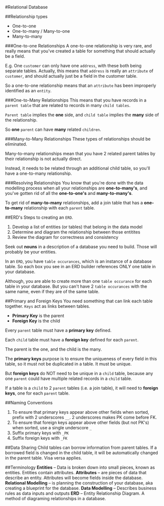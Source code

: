 #Relational Database

##Relationship types
* One-to-one
* One-to-many / Many-to-one
* Many-to-many

###One-to-one Relationships
A one-to-one relationship is very rare, and really means that you've created a table for something that should actually be a field.

E.g. One `customer` can only have one `address`, with these both being separate tables. Actually, this means that `address` is really an `attribute` of `customer`, and should actually just be a field in the customer table.

So a one-to-one relationship means that an `attribute` has been improperly identified as an `entity`.

###One-to-Many Relationships
This means that you have records in a `parent table` that are related to records in many `child tables`. 

`Parent table` implies the **one** side, and `child table` implies the **many** side of the relationship.

So **one** `parent` can have **many** related `children`.

###Many-to-Many Relationships
These types of relationships should be eliminated. 

Many-to-many relationships mean that you have 2 related parent tables by their relationship is not actually direct.

Instead, it needs to be related through an additional child table, so you'll have a one-to-many relationship.

###Resolving Relationships
You know that you're done with the data modelling process when all your relationships are **one-to-many's**, and you've gotten rid of all the **one-to-one's** and **many-to-many's**.

To get rid of **many-to-many** relationships, add a join table that has a **one-to-many** relationship with each `parent` table.

##ERD's
Steps to creating an `ERD`.

1. Develop a list of entities (or tables) that belong in the data model
2. Determine and diagram the relationship between those entitites
3. Review the diagram for correctness and consistency

Seek out **nouns** in a description of a database you need to build. Those will probably be your entities.

In an `ERD`, you have `table occurances`, which is an instance of a database table. So each box you see in an ERD builder references ONLY one table in your database.

Although, you are able to create more than one `table occurance` for each table in your database. But you can't have 2 `table occurances` with the same name, even if they are of the same table.

##Primary and Foreign Keys
You need something that can link each table together. `Keys` act as links between tables.

* **Primary Key** is the parent
* **Foreign Key** is the child

Every `parent` table must have a **primary key** defined.

Each `child` table must have a **foreign key** defined for each `parent`.

The parent is the one, and the child is the many.

The **primary keys** purpose is to ensure the uniqueness of every field in this table, so it must not be duplicated in a table. It must be unique.

But **foreign keys** do NOT need to be unique in a `child` table, because any one `parent` could have multiple related records in a `child` table.

If a table is a `child` to 2 `parent` tables (i.e. a join table), it will need to **foreign keys**, one for each `parent` table.

##Naming Conventions
1. To ensure that primary keys appear above other fields when sorted, prefix with 2 underscores `__`. 2 underscores makes PK come before FK.
2. To ensure that foreign keys appear above other fields (but not PK's) when sorted, use a single underscore `_`
3. Suffix primary keys with `_PK`
4. Suffix foreign keys with `_FK`

##Data Sharing
Child tables can borrow information from parent tables. If a borrowed field is changed in the child table, it will be automatically changed in the parent table. Visa versa applies.



##Terminology
**Entities** – Data is broken down into small pieces, known as entities. Entities contain attributes.
**Attributes** – are pieces of data that describe an entity. Attributes will become fields inside the database.
**Relational Modelling** – is planning the construction of your database, aka creating a blueprint for the database.
**Data Modelling** – Describes business rules as data inputs and outputs
**ERD** – Entity Relationship Diagram. A method of diagraming relationships in a database.






